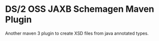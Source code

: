 # DS/2 OSS JAXB Schemagen Maven Plugin

Another maven 3 plugin to create XSD files from java annotated types.